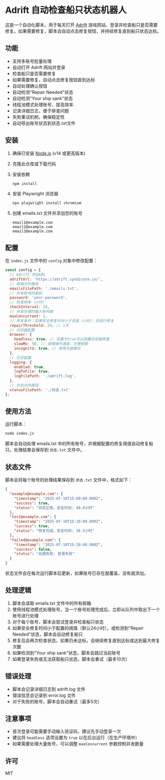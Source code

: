 # Adrift 自动检查船只状态机器人

这是一个自动化脚本，用于每天打开 [Adrift](https://adrift.syndicate.io/) 游戏网站、登录并检查船只是否需要修复。如果需要修复，脚本会自动点击修复按钮，并持续修复直到船只状态达标。

## 功能

- 支持多账号批量处理
- 自动打开 Adrift 网站并登录
- 检查船只是否需要修复
- 如果需要修复，自动点击修复按钮直到达标
- 自动处理确认按钮
- 自动检测"Repair Needed"状态
- 自动检测"Your ship sank"状态
- 线程池模式处理账号，提高效率
- 记录详细日志，便于排查问题
- 失败重试机制，确保稳定性
- 自动导出账号状态到状态.txt文件

## 安装

1. 确保已安装 [Node.js](https://nodejs.org/) (v14 或更高版本)

2. 克隆此仓库或下载代码

3. 安装依赖
   ```bash
   npm install
   ```

4. 安装 Playwright 浏览器
   ```bash
   npx playwright install chromium
   ```

5. 创建 emails.txt 文件并添加您的账号
   ```
   email1@example.com
   email2@example.com
   email3@example.com
   ```

## 配置

在 `index.js` 文件中的 `config` 对象中修改配置：

```javascript
const config = {
  // Adrift 网站URL
  adriftUrl: 'https://adrift.syndicate.io/',
  // 邮箱文件路径
  emailsFilePath: './emails.txt',
  // 所有账号的密码
  password: 'your-password',
  // 检查频率（小时）
  checkInterval: 24,
  // 并发处理的最大账号数
  maxConcurrent: 1,
  // 修复条件：如果安全修复时间小于该值（小时），则进行修复
  repairThreshold: 24, // 1天
  // 浏览器配置
  browser: {
    headless: true, // 设置为true可以隐藏浏览器界面
    slowMo: 50, // 减慢操作速度，方便观察
    incognito: true, // 使用无痕模式
  },
  // 日志配置
  logging: {
    enabled: true,
    logToFile: true,
    logFilePath: './adrift.log',
  },
  // 状态文件路径
  statusFilePath: './状态.txt'
};
```

## 使用方法

运行脚本：

```bash
node index.js
```

脚本会自动处理 emails.txt 中的所有账号，并根据配置的修复阈值自动修复船只。处理结果会保存到 `状态.txt` 文件中。

## 状态文件

脚本会将每个账号的处理结果保存到 `状态.txt` 文件中，格式如下：

```json
{
  "example@example.com": {
    "timestamp": "2025-07-10T15:00:00.000Z",
    "success": true,
    "status": "状态正常，安全时间: 48.0小时"
  },
  "test@example.com": {
    "timestamp": "2025-07-10T15:10:00.000Z",
    "success": true,
    "status": "修复完成，安全时间: 36.5小时"
  },
  "failed@example.com": {
    "timestamp": "2025-07-10T15:20:00.000Z",
    "success": false,
    "status": "处理失败: 登录失败"
  }
}
```

状态文件会在每次运行脚本后更新，如果账号已存在就覆盖，没有就添加。

## 处理逻辑

1. 脚本会读取 emails.txt 文件中的所有邮箱
2. 使用线程池模式处理账号，当一个账号处理完成后，立即从队列中取出下一个账号进行处理
3. 对于每个账号，脚本会尝试登录并检查船只状态
4. 如果安全修复时间小于配置的阈值（默认24小时），或检测到"Repair Needed"状态，脚本会自动修复船只
5. 修复后会再次检查状态，如果仍未达标，会继续修复直到达标或达到最大修复次数
6. 如果检测到"Your ship sank"状态，脚本会跳过当前账号
7. 如果登录失败或无法获取船只状态，脚本会重试（最多10次）

## 错误处理

- 脚本会记录详细日志到 adrift.log 文件
- 错误信息会记录到 error.log 文件
- 对于失败的账号，脚本会自动重试（最多5次）

## 注意事项

- 首次登录可能需要手动输入验证码，建议先手动登录一次
- 建议将 `headless` 选项设置为 `true` 以在后台运行（在生产环境中）
- 如果需要处理大量账号，可以调整 `maxConcurrent` 参数控制并发数量

## 许可

MIT 